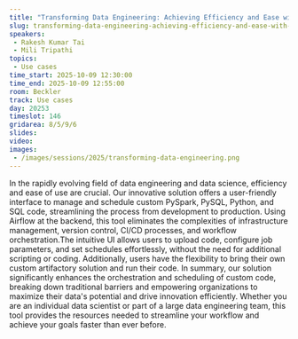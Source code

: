 ```yaml
---
title: "Transforming Data Engineering: Achieving Efficiency and Ease with an Intuitive Orchestration Solution"
slug: transforming-data-engineering-achieving-efficiency-and-ease-with-an-intuitive-orchestration-solution
speakers:
 - Rakesh Kumar Tai
 - Mili Tripathi
topics:
 - Use cases
time_start: 2025-10-09 12:30:00
time_end: 2025-10-09 12:55:00
room: Beckler
track: Use cases
day: 20253
timeslot: 146
gridarea: 8/5/9/6
slides:
video:
images:
 - /images/sessions/2025/transforming-data-engineering.png
---
```


In the rapidly evolving field of data engineering and data science, efficiency and ease of use are crucial. Our innovative solution offers a user-friendly interface to manage and schedule custom PySpark, PySQL, Python, and SQL code, streamlining the process from development to production. Using Airflow at the backend, this tool eliminates the complexities of infrastructure management, version control, CI/CD processes, and workflow orchestration.The intuitive UI allows users to upload code, configure job parameters, and set schedules effortlessly, without the need for additional scripting or coding. Additionally, users have the flexibility to bring their own custom artifactory solution and run their code.
In summary, our solution significantly enhances the orchestration and scheduling of custom code, breaking down traditional barriers and empowering organizations to maximize their data's potential and drive innovation efficiently. Whether you are an individual data scientist or part of a large data engineering team, this tool provides the resources needed to streamline your workflow and achieve your goals faster than ever before.